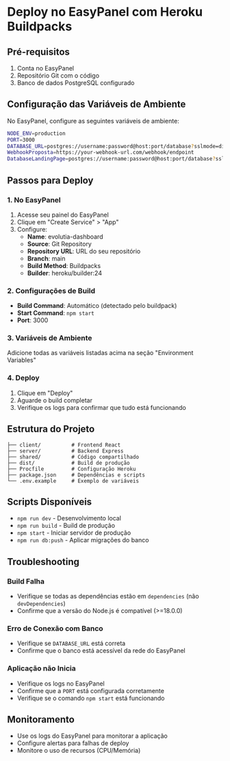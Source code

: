 # Deploy no EasyPanel com Heroku Buildpacks

## Pré-requisitos

1. Conta no EasyPanel
2. Repositório Git com o código
3. Banco de dados PostgreSQL configurado

## Configuração das Variáveis de Ambiente

No EasyPanel, configure as seguintes variáveis de ambiente:

```bash
NODE_ENV=production
PORT=3000
DATABASE_URL=postgres://username:password@host:port/database?sslmode=disable
WebhookProposta=https://your-webhook-url.com/webhook/endpoint
DatabaseLandingPage=postgres://username:password@host:port/database?sslmode=disable
```

## Passos para Deploy

### 1. No EasyPanel

1. Acesse seu painel do EasyPanel
2. Clique em "Create Service" > "App"
3. Configure:
   - **Name**: evolutia-dashboard
   - **Source**: Git Repository
   - **Repository URL**: URL do seu repositório
   - **Branch**: main
   - **Build Method**: Buildpacks
   - **Builder**: heroku/builder:24

### 2. Configurações de Build

- **Build Command**: Automático (detectado pelo buildpack)
- **Start Command**: `npm start`
- **Port**: 3000

### 3. Variáveis de Ambiente

Adicione todas as variáveis listadas acima na seção "Environment Variables"

### 4. Deploy

1. Clique em "Deploy"
2. Aguarde o build completar
3. Verifique os logs para confirmar que tudo está funcionando

## Estrutura do Projeto

```
├── client/          # Frontend React
├── server/          # Backend Express
├── shared/          # Código compartilhado
├── dist/            # Build de produção
├── Procfile         # Configuração Heroku
├── package.json     # Dependências e scripts
└── .env.example     # Exemplo de variáveis
```

## Scripts Disponíveis

- `npm run dev` - Desenvolvimento local
- `npm run build` - Build de produção
- `npm start` - Iniciar servidor de produção
- `npm run db:push` - Aplicar migrações do banco

## Troubleshooting

### Build Falha
- Verifique se todas as dependências estão em `dependencies` (não `devDependencies`)
- Confirme que a versão do Node.js é compatível (>=18.0.0)

### Erro de Conexão com Banco
- Verifique se `DATABASE_URL` está correta
- Confirme que o banco está acessível da rede do EasyPanel

### Aplicação não Inicia
- Verifique os logs no EasyPanel
- Confirme que a `PORT` está configurada corretamente
- Verifique se o comando `npm start` está funcionando

## Monitoramento

- Use os logs do EasyPanel para monitorar a aplicação
- Configure alertas para falhas de deploy
- Monitore o uso de recursos (CPU/Memória)